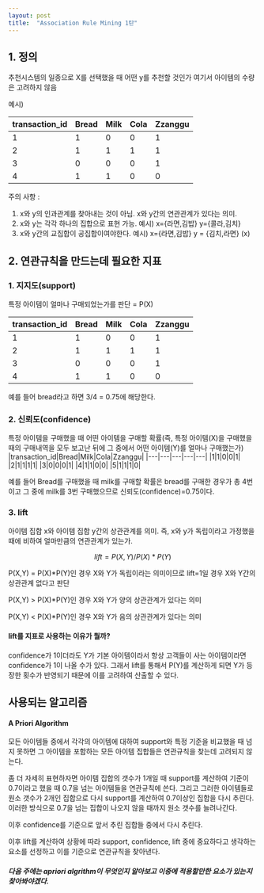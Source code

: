 ```yaml
---
layout: post
title:  "Association Rule Mining 1탄"
---
```


## 1. 정의

추천시스템의 일종으로 X를 선택했을 때 어떤 y를 추천할 것인가
여기서 아이템의 수량은 고려하지 않음

예시)

|transaction_id|Bread|Milk|Cola|Zzanggu|
|---|---|---|---|---|
|1|1|0|0|1|
|2|1|1|1|1|
|3|0|0|0|1|
|4|1|1|0|0|

주의 사항 : 

1. x와 y의 인과관계를 찾아내는 것이 아님. x와 y간의 연관관계가 있다는 의미.
2. x와 y는 각각 하나의 집합으로 표현 가능. 예시) x={라면,김밥} y={콜라,김치}
3. x와 y간의 교집합이 공집합이여야한다. 예시) x={라면,김밥}  y = {김치,라면} (x)

## 2. 연관규칙을 만드는데 필요한 지표

### 1. 지지도(support)

특정 아이템이 얼마나 구매되었는가를 판단 = P(X)

|transaction_id|Bread|Milk|Cola|Zzanggu|
|---|---|---|---|---|
|1|1|0|0|1|
|2|1|1|1|1|
|3|0|0|0|1|
|4|1|1|0|0|

예를 들어 bread라고 하면 3/4 = 0.75에 해당한다.

### 2. 신뢰도(confidence)

특정 아이템을 구매했을 때 어떤 아이템을 구매할 확률(즉, 특정 아이템(X)을 구매했을 때의 구매내역을 모두 보고난 뒤에 그 중에서 어떤 아이템(Y)를 얼마나 구매했는가)
|transaction_id|Bread|Milk|Cola|Zzanggu|
|---|---|---|---|---|
|1|1|0|0|1|
|2|1|1|1|1|
|3|0|0|0|1|
|4|1|1|0|0|
|5|1|1|1|0|

예를 들어 Bread를 구매했을 때 milk를 구매할 확률은 bread를 구매한 경우가 총 4번이고 그 중에 milk를 3번 구매했으므로 신뢰도(confidence)=0.75이다.

### 3. lift

아이템 집합 x와 아이템 집합 y간의 상관관계를 의미. 즉, x와 y가 독립이라고 가정했을 때에 비하여 얼마만큼의 연관관계가 있는가.

$$ 
lift = P(X,Y)/P(X)*P(Y)
$$

P(X,Y) = P(X)*P(Y)인 경우 X와 Y가 독립이라는 의미이므로 lift=1일 경우 X와 Y간의 상관관계 없다고 판단

P(X,Y) > P(X)*P(Y)인 경우 X와 Y가 양의 상관관계가 있다는 의미

P(X,Y) < P(X)*P(Y)인 경우 X와 Y가 음의 상관관계가 있다는 의미

#### lift를 지표로 사용하는 이유가 뭘까?

confidence가 1이더라도 Y가 기본 아이템이라서 항상 고객들이 사는 아이템이라면 confidence가 1이 나올 수가 있다. 그래서 lift를 통해서 P(Y)를 계산하게 되면 Y가 등장한 횟수가 반영되기 때문에
이를 고려하여 산출할 수 있다.

## 사용되는 알고리즘

#### A Priori Algorithm

모든 아이템들 중에서 각각의 아이템에 대하여 support와 특정 기준을 비교했을 때 넘지 못하면 그 아이템을 포함하는 모든 아이템 집합들은 연관규칙을 찾는데 고려되지 않는다.

좀 더 자세히 표현하자면 아이템 집합의 갯수가 1개일 때 support를 계산하여 기준이 0.7이라고 했을 때 0.7을 넘는 아이템들을 연관규칙에 쓴다. 그리고 그러한 아이템들로 원소 갯수가 2개인 집합으로 다시 support를
계산하여 0.7이상인 집합을 다시 추린다. 이러한 방식으로 0.7을 넘는 집합이 나오지 않을 때까지 원소 갯수를 늘려나간다.

이후 confidence를 기준으로 앞서 추린 집합들 중에서 다시 추린다.

이후 lift를 계산하여 상황에 따라 support, confidence, lift 중에 중요하다고 생각하는 요소를 선정하고 이를 기준으로 연관규칙을 찾아낸다.


##### 다음 주에는 apriori algrithm이 무엇인지 알아보고 이중에 적용할만한 요소가 있는지 찾아봐야겠다.


